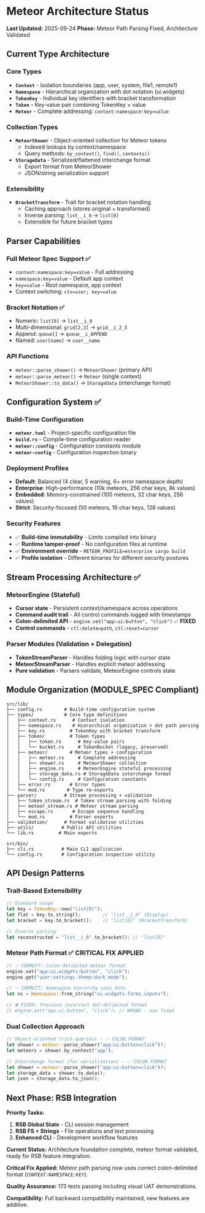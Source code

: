 # Meteor Architecture Status

**Last Updated:** 2025-09-24
**Phase:** Meteor Path Parsing Fixed, Architecture Validated

## Current Type Architecture

### Core Types
- **`Context`** - Isolation boundaries (app, user, system, file1, remote1)
- **`Namespace`** - Hierarchical organization with dot notation (ui.widgets)
- **`TokenKey`** - Individual key identifiers with bracket transformation
- **`Token`** - Key-value pair combining TokenKey + value
- **`Meteor`** - Complete addressing: `context:namespace:key=value`

### Collection Types
- **`MeteorShower`** - Object-oriented collection for Meteor tokens
  - Indexed lookups by context/namespace
  - Query methods: `by_context()`, `find()`, `contexts()`
- **`StorageData`** - Serialized/flattened interchange format
  - Export format from MeteorShower
  - JSON/string serialization support

### Extensibility
- **`BracketTransform`** - Trait for bracket notation handling
  - Caching approach (stores original + transformed)
  - Inverse parsing: `list__i_0` → `list[0]`
  - Extensible for future bracket types

## Parser Capabilities

### Full Meteor Spec Support ✅
- `context:namespace:key=value` - Full addressing
- `namespace:key=value` - Default app context
- `key=value` - Root namespace, app context
- Context switching: `ctx=user; key=value`

### Bracket Notation ✅
- Numeric: `list[0]` → `list__i_0`
- Multi-dimensional: `grid[2,3]` → `grid__i_2_3`
- Append: `queue[]` → `queue__i_APPEND`
- Named: `user[name]` → `user__name`

### API Functions
- `meteor::parse_shower()` → `MeteorShower` (primary API)
- `meteor::parse_meteor()` → `Meteor` (single context)
- `MeteorShower::to_data()` → `StorageData` (interchange format)

## Configuration System ✅

### Build-Time Configuration
- **`meteor.toml`** - Project-specific configuration file
- **`build.rs`** - Compile-time configuration reader
- **`meteor::config`** - Configuration constants module
- **`meteor-config`** - Configuration inspection binary

### Deployment Profiles
- **Default**: Balanced (4 clear, 5 warning, 6+ error namespace depth)
- **Enterprise**: High-performance (10k meteors, 256 char keys, 8k values)
- **Embedded**: Memory-constrained (100 meteors, 32 char keys, 256 values)
- **Strict**: Security-focused (50 meteors, 16 char keys, 128 values)

### Security Features
- ✅ **Build-time immutability** - Limits compiled into binary
- ✅ **Runtime tamper-proof** - No configuration files at runtime
- ✅ **Environment override** - `METEOR_PROFILE=enterprise cargo build`
- ✅ **Profile isolation** - Different binaries for different security postures

## Stream Processing Architecture ✅

### MeteorEngine (Stateful)
- **Cursor state** - Persistent context/namespace across operations
- **Command audit trail** - All control commands logged with timestamps
- **Colon-delimited API** - `engine.set("app:ui:button", "click")` ✅ **FIXED**
- **Control commands** - `ctl:delete=path`, `ctl:reset=cursor`

### Parser Modules (Validation + Delegation)
- **TokenStreamParser** - Handles folding logic with cursor state
- **MeteorStreamParser** - Handles explicit meteor addressing
- **Pure validation** - Parsers validate, MeteorEngine controls state

## Module Organization (MODULE_SPEC Compliant)

```
src/lib/
├── config.rs        # Build-time configuration system
├── types/           # Core type definitions
│   ├── context.rs      # Context isolation
│   ├── namespace.rs    # Hierarchical organization + dot path parsing
│   ├── key.rs         # TokenKey with bracket transform
│   ├── token/         # Token types
│   │   ├── token.rs      # Key-value pairs
│   │   └── bucket.rs     # TokenBucket (legacy, preserved)
│   ├── meteor/        # Meteor types + configuration
│   │   ├── meteor.rs     # Complete addressing
│   │   ├── shower.rs     # MeteorShower collection
│   │   ├── engine.rs     # MeteorEngine stateful processing
│   │   ├── storage_data.rs # StorageData interchange format
│   │   └── config.rs     # Configuration constants
│   ├── error.rs       # Error types
│   └── mod.rs        # Type re-exports
├── parser/          # Stream processing + validation
│   ├── token_stream.rs  # Token stream parsing with folding
│   ├── meteor_stream.rs # Meteor stream parsing
│   ├── escape.rs       # Escape sequence handling
│   └── mod.rs         # Parser exports
├── validation/      # Format validation utilities
├── utils/          # Public API utilities
└── lib.rs         # Main exports

src/bin/
├── cli.rs          # Main CLI application
└── config.rs       # Configuration inspection utility
```

## API Design Patterns

### Trait-Based Extensibility
```rust
// Standard usage
let key = TokenKey::new("list[0]");
let flat = key.to_string();        // "list__i_0" (Display)
let bracket = key.to_bracket();    // "list[0]" (BracketTransform)

// Inverse parsing
let reconstructed = "list__i_0".to_bracket(); // "list[0]"
```

### Meteor Path Format ✅ **CRITICAL FIX APPLIED**
```rust
// ✅ CORRECT: Colon-delimited meteor format
engine.set("app:ui.widgets:button", "click");
engine.get("user:settings.theme:dark_mode");

// ✅ CORRECT: Namespace hierarchy uses dots
let ns = Namespace::from_string("ui.widgets.forms.inputs");

// ❌ FIXED: Previous incorrect dot-delimited format
// engine.set("app.ui.button", "click"); // WRONG - now fixed
```

### Dual Collection Approach
```rust
// Object-oriented (rich queries) - ✅ COLON FORMAT
let shower = meteor::parse_shower("app:ui:button=click")?;
let meteors = shower.by_context("app");

// Interchange format (for serialization) - ✅ COLON FORMAT
let shower = meteor::parse_shower("app:ui:button=click")?;
let storage_data = shower.to_data();
let json = storage_data.to_json();
```

## Next Phase: RSB Integration

**Priority Tasks:**
1. **RSB Global State** - CLI session management
2. **RSB FS + Strings** - File operations and text processing
3. **Enhanced CLI** - Development workflow features

**Current Status:** Architecture foundation complete, meteor format validated, ready for RSB feature integration.

**Critical Fix Applied:** Meteor path parsing now uses correct colon-delimited format (`CONTEXT:NAMESPACE:KEY`).

**Quality Assurance:** 173 tests passing including visual UAT demonstrations.

**Compatibility:** Full backward compatibility maintained, new features are additive.